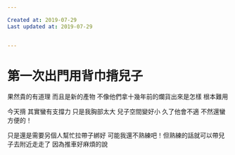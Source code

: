 ```yaml
---

Created at: 2019-07-29
Last updated at: 2019-07-29


---
```


# 第一次出門用背巾揹兒子


果然貴的有道理
而且是新的產物
不像他們拿十幾年前的爛貨出來是怎樣
根本難用

今天揹
其實蠻有支撐力
只是我胸部太大
兒子空間變好小
久了他會不適
不然還蠻方便的！

只是還是需要另個人幫忙拉帶子綁好
可能我還不熟練吧！但熟練的話就可以帶兒子去附近走走了
因為推車好麻煩的說

